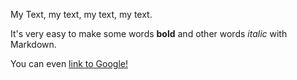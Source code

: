 My Text, my text, my text, my text.

It's very easy to make some words **bold** and other words *italic* with Markdown.

You can even [link to Google!](http://google.com)
